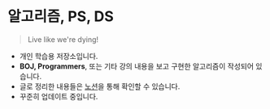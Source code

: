 # 알고리즘, PS, DS

> Live like we're dying!


- 개인 학습용 저장소입니다.
- **BOJ, Programmers**, 또는 기타 강의 내용을 보고 구현한 알고리즘이 작성되어 있습니다.
- 글로 정리한 내용들은 [노션](https://thom-droid.notion.site/DS-PS-Algorithm-98bb79cb69334b04a89eba94ba1c79a2)을 통해 확인할 수 있습니다.
- 꾸준히 업데이트 중입니다.
